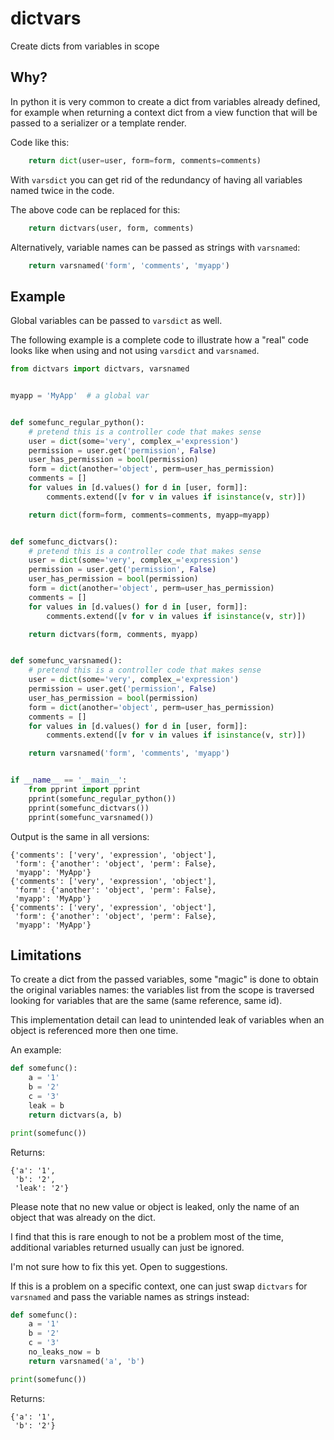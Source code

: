 

# dictvars

Create dicts from variables in scope



## Why?

In python it is very common to create a dict from variables already
defined, for example when returning a context dict from a view function
that will be passed to a serializer or a template render.

Code like this:

```python
    return dict(user=user, form=form, comments=comments)
```

With `varsdict` you can get rid of the redundancy of having all
variables named twice in the code.

The above code can be replaced for this:

```python
    return dictvars(user, form, comments)
```

Alternatively, variable names can be passed as strings with `varsnamed`:

```python
    return varsnamed('form', 'comments', 'myapp')
```

## Example

Global variables can be passed to `varsdict` as well.

The following example is a complete code to illustrate how
a "real" code looks like when using and not using `varsdict`
 and `varsnamed`.

```python
from dictvars import dictvars, varsnamed


myapp = 'MyApp'  # a global var


def somefunc_regular_python():
    # pretend this is a controller code that makes sense
    user = dict(some='very', complex_='expression')
    permission = user.get('permission', False)
    user_has_permission = bool(permission)
    form = dict(another='object', perm=user_has_permission)
    comments = []
    for values in [d.values() for d in [user, form]]:
        comments.extend([v for v in values if isinstance(v, str)])

    return dict(form=form, comments=comments, myapp=myapp)


def somefunc_dictvars():
    # pretend this is a controller code that makes sense
    user = dict(some='very', complex_='expression')
    permission = user.get('permission', False)
    user_has_permission = bool(permission)
    form = dict(another='object', perm=user_has_permission)
    comments = []
    for values in [d.values() for d in [user, form]]:
        comments.extend([v for v in values if isinstance(v, str)])

    return dictvars(form, comments, myapp)


def somefunc_varsnamed():
    # pretend this is a controller code that makes sense
    user = dict(some='very', complex_='expression')
    permission = user.get('permission', False)
    user_has_permission = bool(permission)
    form = dict(another='object', perm=user_has_permission)
    comments = []
    for values in [d.values() for d in [user, form]]:
        comments.extend([v for v in values if isinstance(v, str)])

    return varsnamed('form', 'comments', 'myapp')


if __name__ == '__main__':
    from pprint import pprint
    pprint(somefunc_regular_python())
    pprint(somefunc_dictvars())
    pprint(somefunc_varsnamed())

```


Output is the same in all versions:

```
{'comments': ['very', 'expression', 'object'],
 'form': {'another': 'object', 'perm': False},
 'myapp': 'MyApp'}
{'comments': ['very', 'expression', 'object'],
 'form': {'another': 'object', 'perm': False},
 'myapp': 'MyApp'}
{'comments': ['very', 'expression', 'object'],
 'form': {'another': 'object', 'perm': False},
 'myapp': 'MyApp'}
```

## Limitations

To create a dict from the passed variables, some "magic" is done to
obtain the original variables names: the variables list from the scope
is traversed looking for variables that are the same (same reference,
same id).

This implementation detail can lead to unintended leak of variables
when an object is referenced more then one time.

An example:

```python
def somefunc():
    a = '1'
    b = '2'
    c = '3'
    leak = b
    return dictvars(a, b)

print(somefunc())
```

Returns:
```
{'a': '1',
 'b': '2',
 'leak': '2'}
```

Please note that no new value or object is leaked, only the name of
an object that was already on the dict.

I find that this is rare enough to not be a problem most of the time,
additional variables returned usually can just be ignored.

I'm not sure how to fix this yet. Open to suggestions.

If this is a problem on a specific context, one can just swap
`dictvars` for `varsnamed` and pass the variable names as strings
instead:

```python
def somefunc():
    a = '1'
    b = '2'
    c = '3'
    no_leaks_now = b
    return varsnamed('a', 'b')

print(somefunc())
```

Returns:
```
{'a': '1',
 'b': '2'}
```
